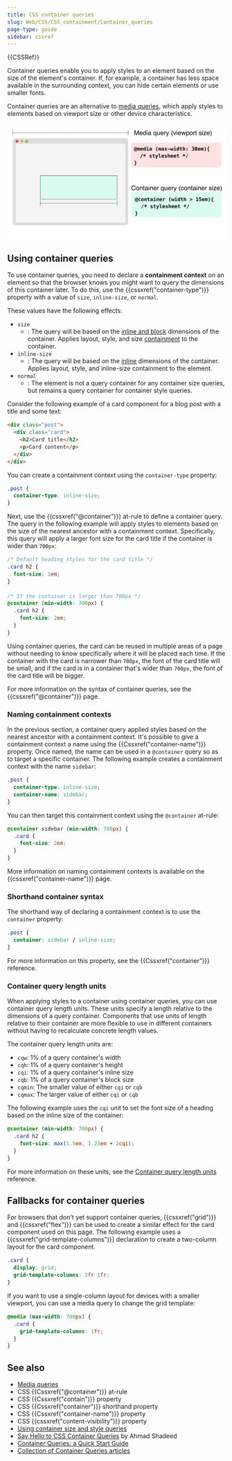 ```yaml
---
title: CSS container queries
slug: Web/CSS/CSS_containment/Container_queries
page-type: guide
sidebar: cssref
---
```


{{CSSRef}}

Container queries enable you to apply styles to an element based on the size of the element's container. If, for example, a container has less space available in the surrounding context, you can hide certain elements or use smaller fonts.

Container queries are an alternative to [media queries](/en-US/docs/Web/CSS/CSS_media_queries), which apply styles to elements based on viewport size or other device characteristics.

![Two different query types. First, a media query based on the viewport's width, which is the full width of the browser. Second, a container query based on the width of a container element.](container-query.svg)

## Using container queries

To use container queries, you need to declare a **containment context** on an element so that the browser knows you might want to query the dimensions of this container later.
To do this, use the {{cssxref("container-type")}} property with a value of `size`, `inline-size`, or `normal`.

These values have the following effects:

- `size`
  - : The query will be based on the [inline and block](/en-US/docs/Web/CSS/CSS_logical_properties_and_values/Basic_concepts_of_logical_properties_and_values#block_and_inline_dimensions) dimensions of the container.
    Applies layout, style, and size [containment](/en-US/docs/Web/CSS/CSS_containment/Using_CSS_containment) to the container.
- `inline-size`
  - : The query will be based on the [inline](/en-US/docs/Web/CSS/CSS_logical_properties_and_values/Basic_concepts_of_logical_properties_and_values#block_and_inline_dimensions) dimensions of the container.
    Applies layout, style, and inline-size containment to the element.
- `normal`
  - : The element is not a query container for any container size queries, but remains a query container for container style queries.

Consider the following example of a card component for a blog post with a title and some text:

```html
<div class="post">
  <div class="card">
    <h2>Card title</h2>
    <p>Card content</p>
  </div>
</div>
```

You can create a containment context using the `container-type` property:

```css
.post {
  container-type: inline-size;
}
```

Next, use the {{cssxref("@container")}} at-rule to define a container query.
The query in the following example will apply styles to elements based on the size of the nearest ancestor with a containment context.
Specifically, this query will apply a larger font size for the card title if the container is wider than `700px`:

```css
/* Default heading styles for the card title */
.card h2 {
  font-size: 1em;
}

/* If the container is larger than 700px */
@container (min-width: 700px) {
  .card h2 {
    font-size: 2em;
  }
}
```

Using container queries, the card can be reused in multiple areas of a page without needing to know specifically where it will be placed each time.
If the container with the card is narrower than `700px`, the font of the card title will be small, and if the card is in a container that's wider than `700px`, the font of the card title will be bigger.

For more information on the syntax of container queries, see the {{cssxref("@container")}} page.

### Naming containment contexts

In the previous section, a container query applied styles based on the nearest ancestor with a containment context.
It's possible to give a containment context a name using the {{Cssxref("container-name")}} property. Once named, the name can be used in a `@container` query so as to target a specific container.
The following example creates a containment context with the name `sidebar`:

```css
.post {
  container-type: inline-size;
  container-name: sidebar;
}
```

You can then target this containment context using the `@container` at-rule:

```css
@container sidebar (min-width: 700px) {
  .card {
    font-size: 2em;
  }
}
```

More information on naming containment contexts is available on the {{cssxref("container-name")}} page.

### Shorthand container syntax

The shorthand way of declaring a containment context is to use the `container` property:

```css
.post {
  container: sidebar / inline-size;
}
```

For more information on this property, see the {{Cssxref("container")}} reference.

### Container query length units

When applying styles to a container using container queries, you can use container query length units.
These units specify a length relative to the dimensions of a query container.
Components that use units of length relative to their container are more flexible to use in different containers without having to recalculate concrete length values.

The container query length units are:

- `cqw`: 1% of a query container's width
- `cqh`: 1% of a query container's height
- `cqi`: 1% of a query container's inline size
- `cqb`: 1% of a query container's block size
- `cqmin`: The smaller value of either `cqi` or `cqb`
- `cqmax`: The larger value of either `cqi` or `cqb`

The following example uses the `cqi` unit to set the font size of a heading based on the inline size of the container:

```css
@container (min-width: 700px) {
  .card h2 {
    font-size: max(1.5em, 1.23em + 2cqi);
  }
}
```

For more information on these units, see the [Container query length units](/en-US/docs/Web/CSS/length#container_query_length_units) reference.

## Fallbacks for container queries

For browsers that don't yet support container queries, {{cssxref("grid")}} and {{cssxref("flex")}} can be used to create a similar effect for the card component used on this page.
The following example uses a {{cssxref("grid-template-columns")}} declaration to create a two-column layout for the card component.

```css
.card {
  display: grid;
  grid-template-columns: 2fr 1fr;
}
```

If you want to use a single-column layout for devices with a smaller viewport, you can use a media query to change the grid template:

```css
@media (max-width: 700px) {
  .card {
    grid-template-columns: 1fr;
  }
}
```

## See also

- [Media queries](/en-US/docs/Web/CSS/CSS_media_queries)
- CSS {{Cssxref("@container")}} at-rule
- CSS {{Cssxref("contain")}} property
- CSS {{Cssxref("container")}} shorthand property
- CSS {{Cssxref("container-name")}} property
- CSS {{cssxref("content-visibility")}} property
- [Using container size and style queries](/en-US/docs/Web/CSS/CSS_containment/Container_size_and_style_queries)
- [Say Hello to CSS Container Queries](https://ishadeed.com/article/say-hello-to-css-container-queries/) by Ahmad Shadeed
- [Container Queries: a Quick Start Guide](https://www.oddbird.net/2021/04/05/containerqueries/)
- [Collection of Container Queries articles](https://github.com/sturobson/Awesome-Container-Queries)
